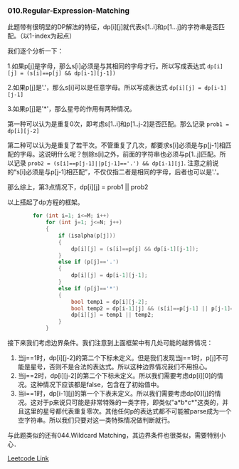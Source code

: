 ### 010.Regular-Expression-Matching

此题带有很明显的DP解法的特征，dp[i][j]就代表s[1..i]和p[1...j]的字符串是否匹配。（以1-index为起点）

我们逐个分析一下：

1.如果p[j]是字母，那么s[i]必须是与其相同的字母才行。所以写成表达式 ```dp[i][j] = (s[i]==p[j] && dp[i-1][j-1])```

2.如果p[j]是'.'，那么s[i]可以是任意字母。所以写成表达式 ```dp[i][j] = dp[i-1][j-1]```

3.如果p[j]是'*'，那么星号的作用有两种情况。

第一种可以认为是重复0次，即考虑s[1..i]和p[1..j-2]是否匹配。那么记录 ```prob1 = dp[i][j-2]```

第二种可以认为是重复了若干次。不管重复了几次，都要求s[i]必须是与p[j-1]相匹配的字母。这说明什么呢？刨除s[i]之外，前面的字符串也必须与p[1..j]匹配。所以记录 ```prob2 = (s[i]==p[j-1]||p[j-1]=='.') && dp[i-1][j]```. 注意之前说的“s[i]必须是与p[j-1]相匹配”，不仅仅指二者是相同的字母，后者也可以是'.'。

那么综上，第3点情况下，dp[i][j] = prob1 || prob2

以上搭起了dp方程的框架。
```cpp
        for (int i=1; i<=M; i++)
            for (int j=1; j<=N; j++)
            {
                if (isalpha(p[j]))
                {
                    dp[i][j] = (s[i]==p[j] && dp[i-1][j-1]);
                }
                else if (p[j]=='.')
                {
                    dp[i][j] = dp[i-1][j-1];
                }
                else if (p[j]=='*')
                {
                    bool temp1 = dp[i][j-2];
                    bool temp2 = dp[i-1][j] && (s[i]==p[j-1] || p[j-1]=='.');
                    dp[i][j] = temp1 || temp2;
                }                
            }
```            
接下来我们考虑边界条件。我们注意到上面框架中有几处可能的越界情况：
1. 当j==1时，dp[i][j-2]的第二个下标未定义。但是我们发现当j==1时，p[j]不可能是星号，否则不是合法的表达式。所以这种边界情况我们不用担心。
2. 当j==2时，dp[i][j-2]的第二个下标未定义。所以我们需要考虑dp[i][0]的情况。这种情况下应该都是false，包含在了初始值中。
3. 当i==1时，dp[i-1][j]的第一个下表未定义。所以我们需要考虑dp[0][j]的情况。这对于p来说只可能是非常特殊的一类字符，即类似"a\*b\*c\*"这类的，并且这里的星号都代表重复零次。其他任何p的表达式都不可能被parse成为一个空字符串。所以我们只要对这一类特殊情况做判断就行。

与此题类似的还有044.Wildcard Matching，其边界条件也很类似，需要特别小心．


[Leetcode Link](https://leetcode.com/problems/regular-expression-matching)